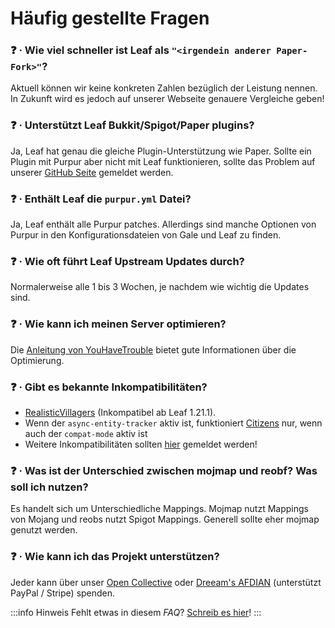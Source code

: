 # Häufig gestellte Fragen

### ❓ · Wie viel schneller ist Leaf als `"<irgendein anderer Paper-Fork>"`?
Aktuell können wir keine konkreten Zahlen bezüglich der Leistung nennen. In Zukunft wird es jedoch auf unserer Webseite genauere Vergleiche geben!

### ❓ · Unterstützt Leaf Bukkit/Spigot/Paper plugins?
Ja, Leaf hat genau die gleiche Plugin-Unterstützung wie Paper. Sollte ein Plugin mit Purpur aber nicht mit Leaf funktionieren, sollte das Problem auf unserer [GitHub Seite](https://github.com/Winds-Studio/Leaf/issues/new/choose) gemeldet werden.

### ❓ · Enthält Leaf die `purpur.yml` Datei?
Ja, Leaf enthält alle Purpur patches. Allerdings sind manche Optionen von Purpur in den Konfigurationsdateien von Gale und Leaf zu finden.

### ❓ · Wie oft führt Leaf Upstream Updates durch?
Normalerweise alle 1 bis 3 Wochen, je nachdem wie wichtig die Updates sind.

### ❓ · Wie kann ich meinen Server optimieren?
Die [Anleitung von YouHaveTrouble](https://github.com/YouHaveTrouble/minecraft-optimization) bietet gute Informationen über die Optimierung.

### ❓ · Gibt es bekannte Inkompatibilitäten?
* [RealisticVillagers](https://www.spigotmc.org/resources/realisticvillagers.105055) (Inkompatibel ab Leaf 1.21.1).
* Wenn der `async-entity-tracker` aktiv ist, funktioniert [Citizens](https://www.spigotmc.org/resources/citizens.13811) nur, wenn auch der `compat-mode` aktiv ist
* Weitere Inkompatibilitäten sollten [hier](https://github.com/Winds-Studio/Leaf/issues/new/choose) gemeldet werden!

### ❓ · Was ist der Unterschied zwischen mojmap und reobf? Was soll ich nutzen?
Es handelt sich um Unterschiedliche Mappings. Mojmap nutzt Mappings von Mojang und reobs nutzt Spigot Mappings. Generell sollte eher mojmap genutzt werden.

### ❓ · Wie kann ich das Projekt unterstützen?
Jeder kann über unser [Open Collective](https://opencollective.com/Winds-Studio) oder [Dreeam's AFDIAN](https://afdian.com/a/Dreeam) (unterstützt PayPal / Stripe) spenden.

:::info Hinweis
Fehlt etwas in diesem *FAQ*? [Schreib es hier](index.md#📫-kontakt)!
:::
